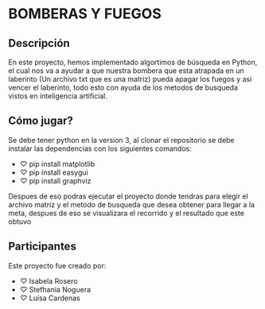 # BOMBERAS Y FUEGOS

## Descripción

En este proyecto, hemos implementado algortimos de búsqueda en Python, el cual nos va a ayudar a que nuestra bombera que esta atrapada en un laberinto (Un archivo txt que es una matriz) pueda apagar los fuegos y asi vencer el laberinto, todo esto con ayuda de los metodos de busqueda vistos en inteligencia artificial.

## Cómo jugar?

Se debe tener python en la version 3, al clonar el repositorio se debe instalar las dependencias con los siguientes comandos:

- ♡ pip install matplotlib
- ♡ pip install easygui
- ♡ pip install graphviz

Despues de eso podras ejecutar el proyecto donde tendras para elegir el archivo matriz y el metodo de busqueda que desea obtener para llegar a la meta, despues de eso se visualizara el recorrido y el resultado que este obtuvo

## Participantes

Este proyecto fue creado por:

- ♡ Isabela Rosero
- ♡ Stefhania Noguera
- ♡ Luisa Cardenas

